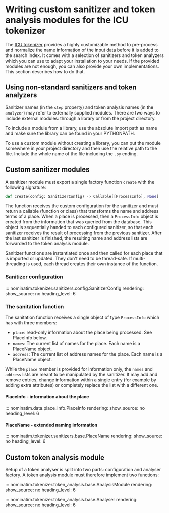 # Writing custom sanitizer and token analysis modules for the ICU tokenizer

The [ICU tokenizer](../customize/Tokenizers.md#icu-tokenizer) provides a
highly customizable method to pre-process and normalize the name information
of the input data before it is added to the search index. It comes with a
selection of sanitizers and token analyzers which you can use to adapt your
installation to your needs. If the provided modules are not enough, you can
also provide your own implementations. This section describes how to do that.

## Using non-standard sanitizers and token analyzers

Sanitizer names (in the `step` property) and token analysis names (in the
`analyzer`) may refer to externally supplied modules. There are two ways
to include external modules: through a library or from the project directory.

To include a module from a library, use the absolute import path as name and
make sure the library can be found in your PYTHONPATH.

To use a custom module without creating a library, you can put the module
somewhere in your project directory and then use the relative path to the
file. Include the whole name of the file including the `.py` ending.

## Custom sanitizer modules

A sanitizer module must export a single factory function `create` with the
following signature:

``` python
def create(config: SanitizerConfig) -> Callable[[ProcessInfo], None]
```

The function receives the custom configuration for the sanitizer and must
return a callable (function or class) that transforms the name and address
terms of a place. When a place is processed, then a `ProcessInfo` object
is created from the information that was queried from the database. This
object is sequentially handed to each configured sanitizer, so that each
sanitizer receives the result of processing from the previous sanitizer.
After the last sanitizer is finished, the resulting name and address lists
are forwarded to the token analysis module.

Sanitizer functions are instantiated once and then called for each place
that is imported or updated. They don't need to be thread-safe.
If multi-threading is used, each thread creates their own instance of
the function.

### Sanitizer configuration

::: nominatim.tokenizer.sanitizers.config.SanitizerConfig
    rendering:
        show_source: no
        heading_level: 6

### The sanitation function

The sanitation function receives a single object of type `ProcessInfo`
which has with three members:

 * `place`: read-only information about the place being processed.
   See PlaceInfo below.
 * `names`: The current list of names for the place. Each name is a
   PlaceName object.
 * `address`: The current list of address names for the place. Each name
   is a PlaceName object.

While the `place` member is provided for information only, the `names` and
`address` lists are meant to be manipulated by the sanitizer. It may add and
remove entries, change information within a single entry (for example by
adding extra attributes) or completely replace the list with a different one.

#### PlaceInfo - information about the place

::: nominatim.data.place_info.PlaceInfo
    rendering:
        show_source: no
        heading_level: 6


#### PlaceName - extended naming information

::: nominatim.tokenizer.sanitizers.base.PlaceName
    rendering:
        show_source: no
        heading_level: 6

## Custom token analysis module

Setup of a token analyser is split into two parts: configuration and
analyser factory. A token analysis module must therefore implement two
functions:

::: nominatim.tokenizer.token_analysis.base.AnalysisModule
    rendering:
        show_source: no
        heading_level: 6


::: nominatim.tokenizer.token_analysis.base.Analyser
    rendering:
        show_source: no
        heading_level: 6
